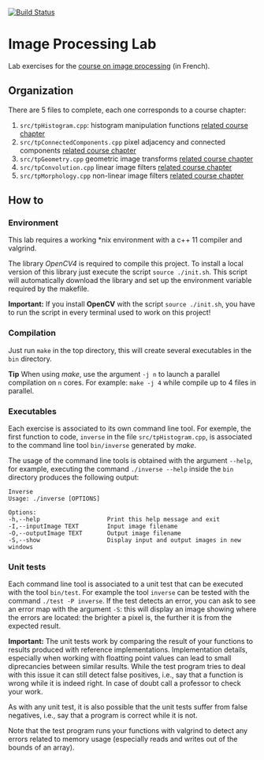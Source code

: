 [![Build Status](https://perretb.visualstudio.com/AzurePipelines/_apis/build/status/PerretB.ImageProcessingLab?branchName=refs%2Fpull%2F1%2Fmerge)](https://perretb.visualstudio.com/AzurePipelines/_build/latest?definitionId=1&branchName=refs%2Fpull%2F1%2Fmerge)

# Image Processing Lab

Lab exercises for the  [course on image processing](https://perso.esiee.fr/~perretb/I5FM/TAI/) (in French).



## Organization

There are 5 files to complete, each one corresponds to a course chapter:

1. ``src/tpHistogram.cpp``: histogram manipulation functions [related course chapter](https://perso.esiee.fr/~perretb/I5FM/TAI/histogramme/index.html)
2. ``src/tpConnectedComponents.cpp`` pixel adjacency and connected components [related course chapter](https://perso.esiee.fr/~perretb/I5FM/TAI/connexity/index.html)
3. ``src/tpGeometry.cpp`` geometric image transforms [related course chapter](https://perso.esiee.fr/~perretb/I5FM/TAI/geometry/index.html)
4. ``src/tpConvolution.cpp`` linear image filters [related course chapter](https://perso.esiee.fr/~perretb/I5FM/TAI/convolution/index.html)
5. ``src/tpMorphology.cpp`` non-linear image filters [related course chapter](https://perso.esiee.fr/~perretb/I5FM/TAI/morpho/index.html)

## How to


### Environment

This lab requires a working *nix environment with a c++ 11 compiler and valgrind.

The library *OpenCV4* is required to compile this project. To install a local version of this library just execute the script ``source ./init.sh``. This script will automatically download the library and set up the environment variable required by the makefile.  

**Important:** If you install **OpenCV** with the script ``source ./init.sh``, you have to run the script in every terminal used to work on this project!

### Compilation

Just run ``make`` in the top directory, this will create several executables in the ``bin`` directory. 

**Tip** When using *make*, use the argument ``-j n`` to launch a parallel compilation on ``n`` cores. For example: ``make -j 4`` while compile up to 4 files in parallel. 

### Executables

Each exercise is associated to its own command line tool. For exemple, the first function to code, ``inverse`` in the file ``src/tpHistogram.cpp``, is associated to the command line tool ``bin/inverse`` generated by *make*.

The usage of the command line tools is obtained with the argument ``--help``, for example, executing the command ``./inverse --help`` inside the ``bin`` directory produces the following output:

    Inverse
    Usage: ./inverse [OPTIONS]

    Options:
    -h,--help                   Print this help message and exit
    -I,--inputImage TEXT        Input image filename
    -O,--outputImage TEXT       Output image filename
    -S,--show                   Display input and output images in new windows

### Unit tests

Each command line tool is associated to a unit test that can be executed with the tool ``bin/test``. For example the tool ``inverse`` can be tested with the command ``./test -P inverse``. If the test detects an error, you can ask to see an error map with the argument ``-S``: this will display an image showing where the errors are located: the brighter a pixel is, the further it is from the expected result. 

**Important:** The unit tests work by comparing the result of your functions to results produced with reference implementations. Implementation details, especially when working with floatting point values can lead to small diprecancies between similar results. While the test program tries to deal with this issue it can still detect false positives, i.e., say that a function is wrong while it is indeed right. In case of doubt call a professor to check your work.

As with any unit test, it is also possible that the unit tests suffer from false negatives, i.e., say that a program is correct while it is not.

Note that the test program runs your functions with valgrind to detect any errors related to memory usage (especially reads and writes out of the bounds of an array). 

